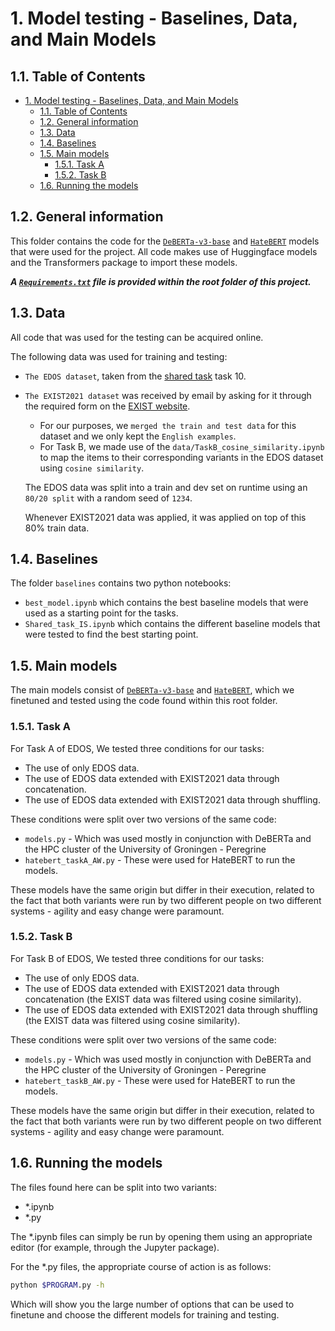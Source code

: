 # 1. Model testing - Baselines, Data, and Main Models

## 1.1. Table of Contents
- [1. Model testing - Baselines, Data, and Main Models](#1-model-testing---baselines-data-and-main-models)
  - [1.1. Table of Contents](#11-table-of-contents)
  - [1.2. General information](#12-general-information)
  - [1.3. Data](#13-data)
  - [1.4. Baselines](#14-baselines)
  - [1.5. Main models](#15-main-models)
    - [1.5.1. Task A](#151-task-a)
    - [1.5.2. Task B](#152-task-b)
  - [1.6. Running the models](#16-running-the-models)


## 1.2. General information
This folder contains the code for the [`DeBERTa-v3-base`](https://huggingface.co/microsoft/deberta-v3-base) and [`HateBERT`](https://huggingface.co/GroNLP/hateBERT) models that were used for the project.
All code makes use of Huggingface models and the Transformers package to import these models.

***A [`Requirements.txt`](../requirements.txt) file is provided within the root folder of this project.***

## 1.3. Data
All code that was used for the testing can be acquired online.

The following data was used for training and testing:
- `The EDOS dataset`, taken from the [shared task](https://semeval.github.io/SemEval2023/) task 10.
- `The EXIST2021 dataset` was received by email by asking for it through the required form on the [EXIST website](http://nlp.uned.es/exist2021/).
  - For our purposes, we `merged the train and test data` for this dataset and we only kept the `English examples`.
  - For Task B, we made use of the `data/TaskB_cosine_similarity.ipynb` to map the items to their corresponding variants in the EDOS dataset using `cosine similarity`.

  The EDOS data was split into a train and dev set on runtime using an `80/20 split` with a random seed of `1234`.

  Whenever EXIST2021 data was applied, it was applied on top of this 80% train data.

## 1.4. Baselines
The folder `baselines` contains two python notebooks:
- `best_model.ipynb` which contains the best baseline models that were used as a starting point for the tasks.
- `Shared_task_IS.ipynb` which contains the different baseline models that were tested to find the best starting point.

## 1.5. Main models
The main models consist of [`DeBERTa-v3-base`](https://huggingface.co/microsoft/deberta-v3-base) and [`HateBERT`](https://huggingface.co/GroNLP/hateBERT), which we finetuned and tested using the code found within this root folder.

### 1.5.1. Task A
For Task A of EDOS, We tested three conditions for our tasks:
- The use of only EDOS data.
- The use of EDOS data extended with EXIST2021 data through concatenation.
- The use of EDOS data extended with EXIST2021 data through shuffling.

These conditions were split over two versions of the same code:

- `models.py` - Which was used mostly in conjunction with DeBERTa and the HPC cluster of the University of Groningen - Peregrine
- `hatebert_taskA_AW.py` - These were used for HateBERT to run the models.

These models have the same origin but differ in their execution, related to the fact that both variants were run by two different people on two different systems - agility and easy change were paramount.


### 1.5.2. Task B
For Task B of EDOS, We tested three conditions for our tasks:
- The use of only EDOS data.
- The use of EDOS data extended with EXIST2021 data through concatenation (the EXIST data was filtered using cosine similarity).
- The use of EDOS data extended with EXIST2021 data through shuffling (the EXIST data was filtered using cosine similarity).

These conditions were split over two versions of the same code:

- `models.py` - Which was used mostly in conjunction with DeBERTa and the HPC cluster of the University of Groningen - Peregrine
- `hatebert_taskB_AW.py` - These were used for HateBERT to run the models.

These models have the same origin but differ in their execution, related to the fact that both variants were run by two different people on two different systems - agility and easy change were paramount.


## 1.6. Running the models
The files found here can be split into two variants:
- *.ipynb
- *.py

The *.ipynb files can simply be run by opening them using an appropriate editor (for example, through the Jupyter package).

For the *.py files, the appropriate course of action is as follows:
```Bash
python $PROGRAM.py -h
```

Which will show you the large number of options that can be used to finetune and choose the different models for training and testing.
